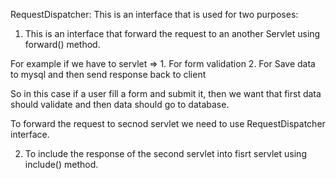 RequestDispatcher: This is an interface that is used for two purposes: 

1. This is an interface that forward the request to an another Servlet using forward() method.

For example if we have to servlet =>
    1. For form validation 
    2. For Save data to mysql and then send response back to client

So in this case if a user fill a form and submit it, then we want that first data should validate and then 
data should go to database. 

To forward the request to secnod servlet we need to use RequestDispatcher interface.

2. To include the response of the second servlet into fisrt servlet using include() method.

